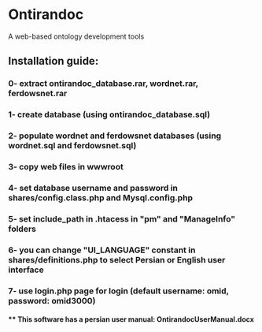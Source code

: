 # Ontirandoc
A web-based ontology development tools

## Installation guide:
### 0- extract ontirandoc_database.rar, wordnet.rar, ferdowsnet.rar
### 1- create database (using ontirandoc_database.sql)
### 2- populate wordnet and ferdowsnet databases (using wordnet.sql and ferdowsnet.sql)
### 3- copy web files in wwwroot
### 4- set database username and password in shares/config.class.php and Mysql.config.php
### 5- set include_path in .htacess in "pm" and "ManageInfo" folders
### 6- you can change "UI_LANGUAGE" constant in shares/definitions.php to select Persian or English user interface 
### 7- use login.php page for login (default username: omid, password: omid3000)

#### ** This software has a persian user manual: OntirandocUserManual.docx

